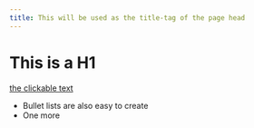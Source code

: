 ```yaml
---
title: This will be used as the title-tag of the page head
---
```


# This is a H1

[the clickable text](http://jiaxing.github.com/)

* Bullet lists are also easy to create
* One more